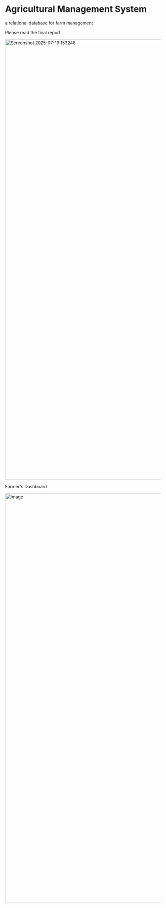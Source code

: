 # Agricultural Management System
a relational database for farm management

Please read the final report

<img width="2524" height="1419" alt="Screenshot 2025-07-19 153248" src="https://github.com/user-attachments/assets/e350902b-79d6-4b19-9b20-76f5ac280732" />

Farmer's Dashboard

<img width="2504" height="1321" alt="image" src="https://github.com/user-attachments/assets/85aab625-aa46-4ac7-9b70-6e79c494f0c2" />




